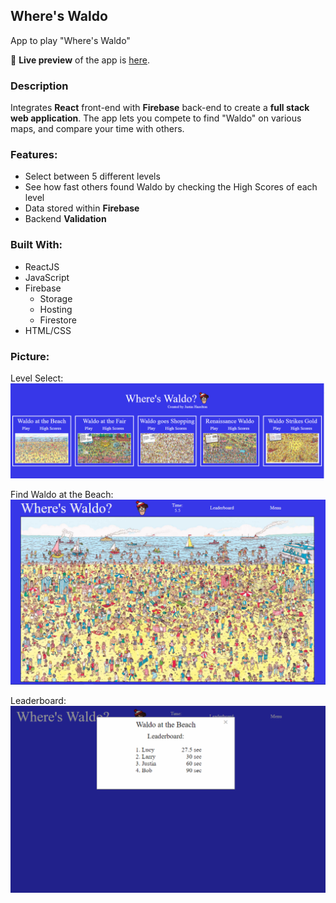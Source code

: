 ## Where's Waldo
App to play "Where's Waldo"

🔗 **Live preview** of the app is [here](https://j-haze.github.io/Wheres-Waldo/).

### Description ###

Integrates **React** front-end with **Firebase** back-end to create a **full stack web application**. The app lets you compete to find "Waldo" on various maps, and compare your time with others.

### Features: ###

* Select between 5 different levels
* See how fast others found Waldo by checking the High Scores of each level
* Data stored within **Firebase**
* Backend **Validation**


### Built With: ###

* ReactJS
* JavaScript
* Firebase
  * Storage
  * Hosting
  * Firestore
* HTML/CSS

### Picture: ###

Level Select:
![Image of App1](./ReadMe-Images/ReadMe1.png)

Find Waldo at the Beach:
![Image of App2](./ReadMe-Images/ReadMe2.png)

Leaderboard:
![Image of App3](./ReadMe-Images/ReadMe3.png)
